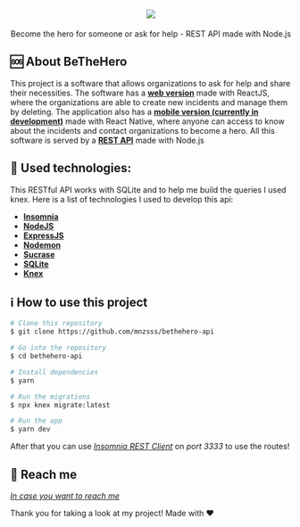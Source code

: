 
<h1 align="center">
    <img src="https://camo.githubusercontent.com/b2c33226efd4f96d2c07485f468de443575d277e/68747470733a2f2f692e696d6775722e636f6d2f74466b553851722e706e67" />
</h1>

<p align="center">
Become the hero for someone or ask for help - REST API made with Node.js
</p>

🆘 About BeTheHero
------------------
This project is a software that allows organizations to ask for help and share their necessities. The software has a [**web version**](https://github.com/mnzsss/bethehero-web) made with ReactJS, where the organizations are able to create new incidents and manage them by deleting. The application also has a [**mobile version (currently in development)**](https://github.com/mnzsss/bethero-mobile) made with React Native, where anyone can access to know about the incidents and contact organizations to become a hero. All this software is served by a [**REST API**](https://github.com/mnzsss/bethehero-backend) made with Node.js

:wrench: Used technologies:
----------------------
This RESTful API works with SQLite and to help me build the queries I used knex. Here is a list of technologies I used to develop this api:

- [**Insomnia**](https://insomnia.rest/)
- [**NodeJS**](https://nodejs.org/en/)
- [**ExpressJS**](https://expressjs.com/)
- [**Nodemon**](https://nodemon.io/)
- [**Sucrase**](https://sucrase.io/)
- [**SQLite**](https://www.sqlite.org/index.html)
- [**Knex**](http://knexjs.org/)

## :information_source: How to use this project

```bash
# Clone this repository
$ git clone https://github.com/mnzsss/bethehero-api

# Go into the repository
$ cd bethehero-api

# Install dependencies
$ yarn

# Run the migrations
$ npx knex migrate:latest

# Run the app
$ yarn dev
```

After that you can use [*Insomnia REST Client*](https://insomnia.rest/) on *port 3333* to use the routes!


:speech_balloon: Reach me
----------

[*In case you want to reach me*](https://www.linkedin.com/in/mnzs/)



Thank you for taking a look at my project! Made with ♥
